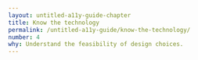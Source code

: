 ```yaml
---
layout: untitled-a11y-guide-chapter
title: Know the technology
permalink: /untitled-a11y-guide/know-the-technology/
number: 4
why: Understand the feasibility of design choices.
---
```

